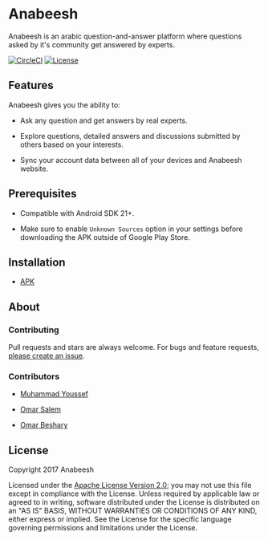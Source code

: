 <h1>Anabeesh</h1>

Anabeesh is an arabic question-and-answer platform where questions asked by it's community get answered by experts.

[![CircleCI](https://circleci.com/gh/RxMuhammadyoussef/Anabeesh.svg?style=shield&circle-token=:circle-token=4306f13218fe61fb16e8e93fb0841f91ec6ddb68)](https://circleci.com/gh/RxMuhammadyoussef/Anabeesh)
[![License](https://img.shields.io/badge/License-Apache%202.0-blue.svg)](https://choosealicense.com/licenses/apache-2.0/)
<h2>Features</h2> 

Anabeesh gives you the ability to:

- Ask any question and get answers by real experts.

- Explore questions, detailed answers and discussions submitted by others based on your interests.

- Sync your account data between all of your devices and Anabeesh website.

<h2>Prerequisites</h2>

- Compatible with Android SDK 21+.

- Make sure to enable `Unknown Sources` option in your settings before downloading the APK outside of Google Play Store.
  
<h2>Installation</h2>

- [APK](https://goo.gl/CYZgJ7)

<h2>About</h2>
<h3>Contributing</h3>

Pull requests and stars are always welcome. For bugs and feature requests, [please create an issue](../../issues/new).

<h3>Contributors</h3>

- [Muhammad Youssef](https://github.com/rxmuhammadyoussef)

- [Omar Salem](https://github.com/OmarSalem977)

- [Omar Beshary](https://github.com/OmarBeshary)

<h2>License</h2>

Copyright 2017 Anabeesh

Licensed under the [Apache License Version 2.0](LICENSE.md);
you may not use this file except in compliance with the License.
Unless required by applicable law or agreed to in writing, software
distributed under the License is distributed on an "AS IS" BASIS,
WITHOUT WARRANTIES OR CONDITIONS OF ANY KIND, either express or implied.
See the License for the specific language governing permissions and
limitations under the License.
